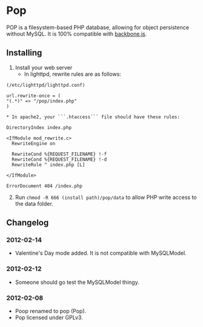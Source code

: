 # Pop

POP is a filesystem-based PHP database, allowing for object persistence without MySQL. 
It is 100% compatible with [backbone.js](http://documentcloud.github.com/backbone/).

## Installing

1. Install your web server
    * In lighttpd, rewrite rules are as follows:
```
(/etc/lighttpd/lighttpd.conf)

url.rewrite-once = (
"(.*)" => "/pop/index.php"
)
```
    * In apache2, your ```.htaccess``` file should have these rules:
```
DirectoryIndex index.php

<IfModule mod_rewrite.c>
  RewriteEngine on

  RewriteCond %{REQUEST_FILENAME} !-f
  RewriteCond %{REQUEST_FILENAME} !-d
  RewriteRule ^ index.php [L]

</IfModule>

ErrorDocument 404 /index.php
```

2. Run ```chmod -R 666 (install path)/pop/data``` to allow PHP write access to the data folder.

## Changelog

### 2012-02-14
* Valentine's Day mode added. It is not compatible with MySQLModel.

### 2012-02-12
* Someone should go test the MySQLModel thingy.

### 2012-02-08
* Poop renamed to pop (Pop).
* Pop licensed under GPLv3.
